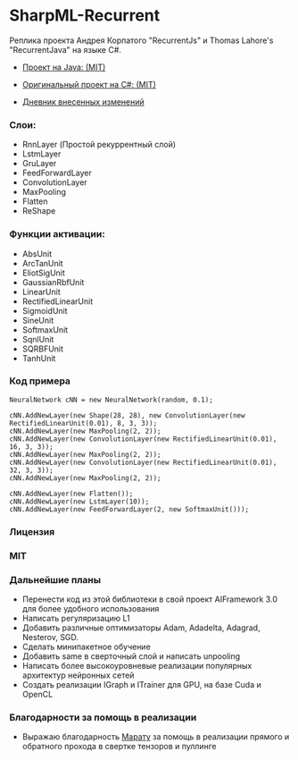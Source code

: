 # SharpML-Recurrent
Реплика проекта Андрея Корпатого "RecurrentJs" и Thomas Lahore's "RecurrentJava" на языке C#.

* [Проект на Java: (MIT)](https://github.com/evolvingstuff/RecurrentJava)

* [Оригинальный проект на C#: (MIT)](https://github.com/andrewfry/SharpML-Recurrent)

* [Дневник внесенных изменений](https://github.com/zaharPonimash/SharpML-Recurrent/blob/master/%D0%98%D0%B7%D0%BC%D0%B5%D0%BD%D0%B5%D0%BD%D0%B8%D1%8F.md)

### Слои:

* RnnLayer (Простой рекуррентный слой)
* LstmLayer
* GruLayer
* FeedForwardLayer
* ConvolutionLayer
* MaxPooling
* Flatten
* ReShape

### Функции активации:

* AbsUnit
* ArcTanUnit
* EliotSigUnit
* GaussianRbfUnit
* LinearUnit
* RectifiedLinearUnit
* SigmoidUnit
* SineUnit
* SoftmaxUnit
* SqnlUnit
* SQRBFUnit
* TanhUnit

### Код примера

```
NeuralNetwork cNN = new NeuralNetwork(random, 0.1);

cNN.AddNewLayer(new Shape(28, 28), new ConvolutionLayer(new RectifiedLinearUnit(0.01), 8, 3, 3));
cNN.AddNewLayer(new MaxPooling(2, 2));
cNN.AddNewLayer(new ConvolutionLayer(new RectifiedLinearUnit(0.01), 16, 3, 3));
cNN.AddNewLayer(new MaxPooling(2, 2));
cNN.AddNewLayer(new ConvolutionLayer(new RectifiedLinearUnit(0.01), 32, 3, 3));
cNN.AddNewLayer(new MaxPooling(2, 2));

cNN.AddNewLayer(new Flatten());
cNN.AddNewLayer(new LstmLayer(10));
cNN.AddNewLayer(new FeedForwardLayer(2, new SoftmaxUnit()));
```

### Лицензия
### MIT

### Дальнейшие планы
* Перенести код из этой библиотеки в свой проект AIFramework 3.0 для более удобного использования
* Написать регуляризацию L1
* Добавить различные оптимизаторы Adam, Adadelta, Adagrad, Nesterov, SGD.
* Сделать минипакетное обучение
* Добавить same в сверточный слой и написать unpooling
* Написать более высокоуровневые реализации популярных архитектур нейронных сетей
* Создать реализации IGraph и ITrainer для GPU, на базе Cuda и OpenCL

### Благодарности за помощь в реализации
* Выражаю благодарность [Марату](https://github.com/PotaninMarat) за помощь в реализации прямого и обратного прохода в свертке тензоров и пуллинге
